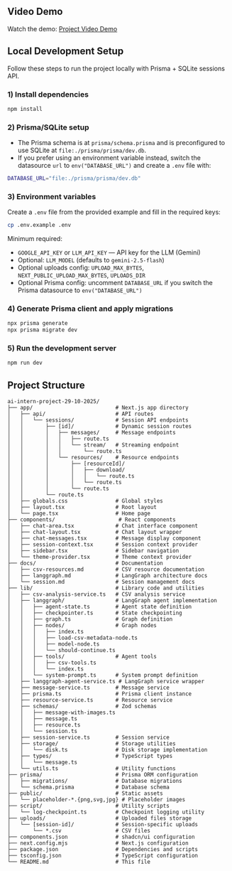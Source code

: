 ## Video Demo

Watch the demo: [Project Video Demo](https://drive.google.com/file/d/1nc_K_PaKXCl92fbsBgAYB4z_LS1Zg2q8/view?usp=sharing)

## Local Development Setup

Follow these steps to run the project locally with Prisma + SQLite sessions API.

### 1) Install dependencies

```bash
npm install
```

### 2) Prisma/SQLite setup

- The Prisma schema is at `prisma/schema.prisma` and is preconfigured to use SQLite at `file:./prisma/prisma/dev.db`.
- If you prefer using an environment variable instead, switch the datasource `url` to `env("DATABASE_URL")` and create a `.env` file with:

```bash
DATABASE_URL="file:./prisma/prisma/dev.db"
```

### 3) Environment variables

Create a `.env` file from the provided example and fill in the required keys:

```bash
cp .env.example .env
```

Minimum required:

- `GOOGLE_API_KEY` or `LLM_API_KEY` — API key for the LLM (Gemini)
- Optional: `LLM_MODEL` (defaults to `gemini-2.5-flash`)
- Optional uploads config: `UPLOAD_MAX_BYTES`, `NEXT_PUBLIC_UPLOAD_MAX_BYTES`, `UPLOADS_DIR`
- Optional Prisma config: uncomment `DATABASE_URL` if you switch the Prisma datasource to `env("DATABASE_URL")`

### 4) Generate Prisma client and apply migrations

```bash
npx prisma generate
npx prisma migrate dev
```

### 5) Run the development server

```bash
npm run dev
```

## Project Structure

```
ai-intern-project-29-10-2025/
├── app/                          # Next.js app directory
│   ├── api/                      # API routes
│   │   └── sessions/             # Session API endpoints
│   │       ├── [id]/             # Dynamic session routes
│   │       │   ├── messages/     # Message endpoints
│   │       │   │   ├── route.ts
│   │       │   │   └── stream/   # Streaming endpoint
│   │       │   │       └── route.ts
│   │       │   └── resources/    # Resource endpoints
│   │       │       ├── [resourceId]/
│   │       │       │   ├── download/
│   │       │       │   │   └── route.ts
│   │       │       │   └── route.ts
│   │       │       └── route.ts
│   │       └── route.ts
│   ├── globals.css               # Global styles
│   ├── layout.tsx                # Root layout
│   └── page.tsx                  # Home page
├── components/                    # React components
│   ├── chat-area.tsx             # Chat interface component
│   ├── chat-layout.tsx           # Chat layout wrapper
│   ├── chat-messages.tsx         # Message display component
│   ├── session-context.tsx       # Session context provider
│   ├── sidebar.tsx               # Sidebar navigation
│   └── theme-provider.tsx        # Theme context provider
├── docs/                         # Documentation
│   ├── csv-resources.md          # CSV resource documentation
│   ├── langgraph.md              # LangGraph architecture docs
│   └── session.md                # Session management docs
├── lib/                          # Library code and utilities
│   ├── csv-analysis-service.ts   # CSV analysis service
│   ├── langgraph/                # LangGraph agent implementation
│   │   ├── agent-state.ts        # Agent state definition
│   │   ├── checkpointer.ts       # State checkpointing
│   │   ├── graph.ts              # Graph definition
│   │   ├── nodes/                # Graph nodes
│   │   │   ├── index.ts
│   │   │   ├── load-csv-metadata-node.ts
│   │   │   ├── model-node.ts
│   │   │   └── should-continue.ts
│   │   ├── tools/                # Agent tools
│   │   │   ├── csv-tools.ts
│   │   │   └── index.ts
│   │   └── system-prompt.ts      # System prompt definition
│   ├── langgraph-agent-service.ts # LangGraph service wrapper
│   ├── message-service.ts        # Message service
│   ├── prisma.ts                 # Prisma client instance
│   ├── resource-service.ts       # Resource service
│   ├── schemas/                  # Zod schemas
│   │   ├── message-with-images.ts
│   │   ├── message.ts
│   │   ├── resource.ts
│   │   └── session.ts
│   ├── session-service.ts        # Session service
│   ├── storage/                  # Storage utilities
│   │   └── disk.ts               # Disk storage implementation
│   ├── types/                    # TypeScript types
│   │   └── message.ts
│   └── utils.ts                  # Utility functions
├── prisma/                       # Prisma ORM configuration
│   ├── migrations/               # Database migrations
│   └── schema.prisma             # Database schema
├── public/                       # Static assets
│   └── placeholder-*.{png,svg,jpg} # Placeholder images
├── script/                       # Utility scripts
│   └── log-checkpoint.ts         # Checkpoint logging utility
├── uploads/                      # Uploaded files storage
│   └── [session-id]/             # Session-specific uploads
│       └── *.csv                 # CSV files
├── components.json               # shadcn/ui configuration
├── next.config.mjs               # Next.js configuration
├── package.json                  # Dependencies and scripts
├── tsconfig.json                 # TypeScript configuration
└── README.md                     # This file
```
